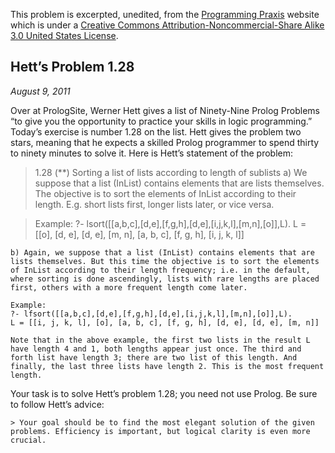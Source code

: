 This problem is excerpted, unedited, from the [Programming Praxis](https://programmingpraxis.com) website which is under a [Creative Commons Attribution-Noncommercial-Share Alike 3.0 United States License](https://creativecommons.org/licenses/by-nc-sa/3.0/us/).

## Hett’s Problem 1.28
*August 9, 2011*

Over at PrologSite, Werner Hett gives a list of Ninety-Nine Prolog Problems “to
give you the opportunity to practice your skills in logic programming.” Today’s
exercise is number 1.28 on the list. Hett gives the problem two stars, meaning
that he expects a skilled Prolog programmer to spend thirty to ninety minutes to
solve it. Here is Hett’s statement of the problem:

> 1.28 (**) Sorting a list of lists according to length of sublists
    a) We suppose that a list (InList) contains elements that are lists themselves. The objective is to sort the elements of InList according to their length. E.g. short lists first, longer lists later, or vice versa.

> Example:
    ?- lsort([[a,b,c],[d,e],[f,g,h],[d,e],[i,j,k,l],[m,n],[o]],L).
    L = [[o], [d, e], [d, e], [m, n], [a, b, c], [f, g, h], [i, j, k, l]]
    
    b) Again, we suppose that a list (InList) contains elements that are lists themselves. But this time the objective is to sort the elements of InList according to their length frequency; i.e. in the default, where sorting is done ascendingly, lists with rare lengths are placed first, others with a more frequent length come later.

    Example:
    ?- lfsort([[a,b,c],[d,e],[f,g,h],[d,e],[i,j,k,l],[m,n],[o]],L).
    L = [[i, j, k, l], [o], [a, b, c], [f, g, h], [d, e], [d, e], [m, n]]

    Note that in the above example, the first two lists in the result L have length 4 and 1, both lengths appear just once. The third and forth list have length 3; there are two list of this length. And finally, the last three lists have length 2. This is the most frequent length.

Your task is to solve Hett’s problem 1.28; you need not use Prolog. Be sure to
follow Hett’s advice:

    > Your goal should be to find the most elegant solution of the given problems. Efficiency is important, but logical clarity is even more crucial.
